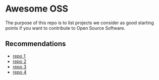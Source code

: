 # Awesome OSS

The purpose of this repo is to list projects we consider as good starting points if you want to contribute to Open Source Software.

## Recommendations

- [repo 1](https://google.com)
- [repo 2](https://google.com)
- [repo 3](https://google.com)
- [repo 4](https://google.com)
